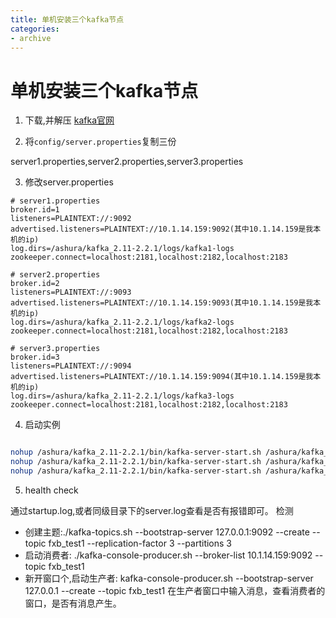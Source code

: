 ```yaml
---
title: 单机安装三个kafka节点
categories: 
- archive
---
```

# 单机安装三个kafka节点

1. 下载,并解压
[kafka官网](https://link.zhihu.com/?target=http%3A//kafka.apache.org/)

2. 将`config/server.properties`复制三份

server1.properties,server2.properties,server3.properties

3. 修改server.properties

```properties
# server1.properties
broker.id=1
listeners=PLAINTEXT://:9092
advertised.listeners=PLAINTEXT://10.1.14.159:9092(其中10.1.14.159是我本机的ip)
log.dirs=/ashura/kafka_2.11-2.2.1/logs/kafka1-logs
zookeeper.connect=localhost:2181,localhost:2182,localhost:2183

# server2.properties
broker.id=2
listeners=PLAINTEXT://:9093
advertised.listeners=PLAINTEXT://10.1.14.159:9093(其中10.1.14.159是我本机的ip)
log.dirs=/ashura/kafka_2.11-2.2.1/logs/kafka2-logs
zookeeper.connect=localhost:2181,localhost:2182,localhost:2183

# server3.properties
broker.id=3
listeners=PLAINTEXT://:9094
advertised.listeners=PLAINTEXT://10.1.14.159:9094(其中10.1.14.159是我本机的ip)
log.dirs=/ashura/kafka_2.11-2.2.1/logs/kafka3-logs
zookeeper.connect=localhost:2181,localhost:2182,localhost:2183

```

4. 启动实例

```bash

nohup /ashura/kafka_2.11-2.2.1/bin/kafka-server-start.sh /ashura/kafka_2.11-2.2.1/config/server3.properties > /ashura/kafka_2.11-2.2.1/logs/kafka3-logs/startup.log 2>&1 &
nohup /ashura/kafka_2.11-2.2.1/bin/kafka-server-start.sh /ashura/kafka_2.11-2.2.1/config/server2.properties > /ashura/kafka_2.11-2.2.1/logs/kafka2-logs/startup.log 2>&1 &
nohup /ashura/kafka_2.11-2.2.1/bin/kafka-server-start.sh /ashura/kafka_2.11-2.2.1/config/server1.properties > /ashura/kafka_2.11-2.2.1/logs/kafka1-logs/startup.log 2>&1 &
```

5. health check
 
通过startup.log,或者同级目录下的server.log查看是否有报错即可。
检测
- 创建主题:./kafka-topics.sh --bootstrap-server 127.0.0.1:9092 --create --topic fxb_test1 --replication-factor 3 --partitions 3
- 启动消费者: ./kafka-console-producer.sh --broker-list 10.1.14.159:9092 --topic fxb_test1
- 新开窗口个,启动生产者: kafka-console-producer.sh --bootstrap-server 127.0.0.1 --create --topic fxb_test1 在生产者窗口中输入消息，查看消费者的窗口，是否有消息产生。